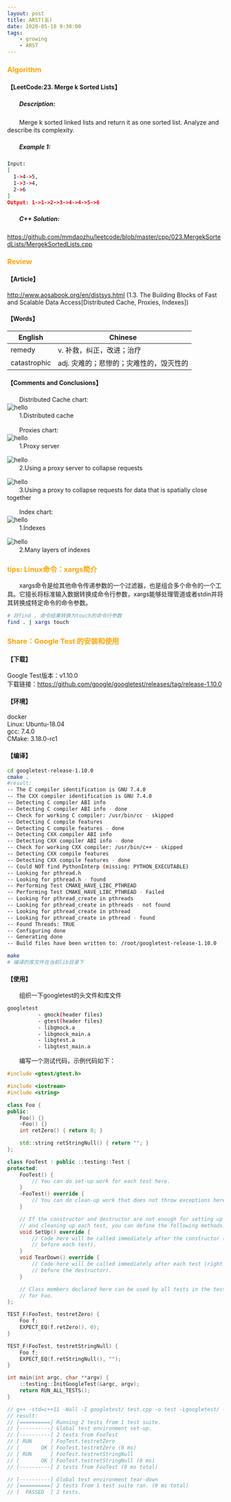 ```yaml
---
layout: post
title: ARST(五)
date: 2020-05-18 9:30:00
tags: 
	- growing
	- ARST
---
```


###  <font color=orange>Algorithm</font>

#### **【LeetCode:23. Merge k Sorted Lists】**

##### 　　Description:
　　Merge k sorted linked lists and return it as one sorted list. Analyze and describe its complexity.  

##### 　　Example 1:
```sh
Input:
[
  1->4->5,
  1->3->4,
  2->6
]
Output: 1->1->2->3->4->4->5->6
```

##### 　　C++ Solution:
https://github.com/mmdaozhu/leetcode/blob/master/cpp/023.MergekSortedLists/MergekSortedLists.cpp

###  <font color=orange>Review</font>

#### **【Article】**
http://www.aosabook.org/en/distsys.html (1.3. The Building Blocks of Fast and Scalable Data Access[Distributed Cache, Proxies, Indexes])  

#### **【Words】**

English | Chinese
-|-
remedy | v. 补救，纠正，改进；治疗
catastrophic | adj. 灾难的；悲惨的；灾难性的，毁灭性的



#### **【Comments and Conclusions】**
　　Distributed Cache chart:  
![hello](/ARTS2020/ARTS-5/1.png)  
　　1.Distributed cache  

　　Proxies chart:  
![hello](/ARTS2020/ARTS-5/2.png)  
　　1.Proxy server  

![hello](/ARTS2020/ARTS-5/3.png)  
　　2.Using a proxy server to collapse requests  

![hello](/ARTS2020/ARTS-5/4.png)  
　　3.Using a proxy to collapse requests for data that is spatially close together  

　　Index chart:  
![hello](/ARTS2020/ARTS-5/5.jpg)  
　　1.Indexes  

![hello](/ARTS2020/ARTS-5/6.jpg)  	
　　2.Many layers of indexes  

###  <font color=orange>tips: Linux命令：xargs简介</font>
　　xargs命令是给其他命令传递参数的一个过滤器，也是组合多个命令的一个工具。它擅长将标准输入数据转换成命令行参数，xargs能够处理管道或者stdin并将其转换成特定命令的命令参数。  
```sh
# 将find . 命令结果转换为touch的命令行参数
find . | xargs touch
```

###  <font color=orange>Share：Google Test 的安装和使用</font>

#### **【下载】**
Google Test版本：v1.10.0  
下载链接：https://github.com/google/googletest/releases/tag/release-1.10.0  

#### **【环境】**
docker  
Linux: Ubuntu-18.04  
gcc: 7.4.0  
CMake: 3.18.0-rc1  

#### **【编译】**
```sh
cd googletest-release-1.10.0
cmake .
#result:
-- The C compiler identification is GNU 7.4.0
-- The CXX compiler identification is GNU 7.4.0
-- Detecting C compiler ABI info
-- Detecting C compiler ABI info - done
-- Check for working C compiler: /usr/bin/cc - skipped
-- Detecting C compile features
-- Detecting C compile features - done
-- Detecting CXX compiler ABI info
-- Detecting CXX compiler ABI info - done
-- Check for working CXX compiler: /usr/bin/c++ - skipped
-- Detecting CXX compile features
-- Detecting CXX compile features - done
-- Could NOT find PythonInterp (missing: PYTHON_EXECUTABLE)
-- Looking for pthread.h
-- Looking for pthread.h - found
-- Performing Test CMAKE_HAVE_LIBC_PTHREAD
-- Performing Test CMAKE_HAVE_LIBC_PTHREAD - Failed
-- Looking for pthread_create in pthreads
-- Looking for pthread_create in pthreads - not found
-- Looking for pthread_create in pthread
-- Looking for pthread_create in pthread - found
-- Found Threads: TRUE
-- Configuring done
-- Generating done
-- Build files have been written to: /root/googletest-release-1.10.0
```

```sh
make
# 编译的库文件在当前lib目录下
```

#### **【使用】**
　　组织一下googletest的头文件和库文件  
```sh
googletest
          - gmock(header files)
          - gtest(header files)
          - libgmock.a
          - libgmock_main.a
          - libgtest.a
          - libgtest_main.a
```
　　编写一个测试代码，示例代码如下：  
```c++
#include <gtest/gtest.h>

#include <iostream>
#include <string>

class Foo {
public:
    Foo() {}
    ~Foo() {}
    int retZero() { return 0; }

    std::string retStringNull() { return ""; }
};

class FooTest : public ::testing::Test {
protected:
    FooTest() {
        // You can do set-up work for each test here.
    }
    ~FooTest() override {
        // You can do clean-up work that does not throw exceptions here.
    }

    // If the constructor and destructor are not enough for setting up
    // and cleaning up each test, you can define the following methods:
    void SetUp() override {
        // Code here will be called immediately after the constructor (right
        // before each test).
    }
    void TearDown() override {
        // Code here will be called immediately after each test (right
        // before the destructor).
    }

    // Class members declared here can be used by all tests in the test suite
    // for Foo.
};

TEST_F(FooTest, testretZero) {
    Foo f;
    EXPECT_EQ(f.retZero(), 0);
}

TEST_F(FooTest, testretStringNull) {
    Foo f;
    EXPECT_EQ(f.retStringNull(), "");
}

int main(int argc, char **argv) {
    ::testing::InitGoogleTest(&argc, argv);
    return RUN_ALL_TESTS();
}

// g++ -std=c++11 -Wall -I googletest/ test.cpp -o test -Lgoogletest/ -lgtest -lgtest_main -lpthread
// result:
// [==========] Running 2 tests from 1 test suite.
// [----------] Global test environment set-up.
// [----------] 2 tests from FooTest
// [ RUN      ] FooTest.testretZero
// [       OK ] FooTest.testretZero (0 ms)
// [ RUN      ] FooTest.testretStringNull
// [       OK ] FooTest.testretStringNull (0 ms)
// [----------] 2 tests from FooTest (0 ms total)

// [----------] Global test environment tear-down
// [==========] 2 tests from 1 test suite ran. (0 ms total)
// [  PASSED  ] 2 tests.
```

